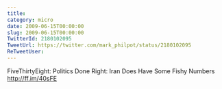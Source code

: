 ```yaml
---
title: 
category: micro
date: 2009-06-15T00:00:00
slug: 2009-06-15T00:00:00
TwitterId: 2180102095
TweetUrl: https://twitter.com/mark_philpot/status/2180102095
ReTweetUser: 
---
```


FiveThirtyEight: Politics Done Right: Iran Does Have Some Fishy Numbers http://ff.im/40sFE